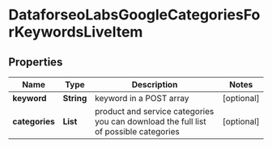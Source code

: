 # DataforseoLabsGoogleCategoriesForKeywordsLiveItem


## Properties

| Name | Type | Description | Notes |
|------------ | ------------- | ------------- | -------------|
**keyword** | **String** | keyword in a POST array |[optional]|
**categories** | **List<Integer>** | product and service categories<br>you can download the full list of possible categories |[optional]|